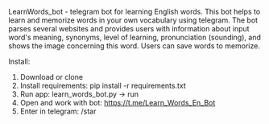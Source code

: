 LearnWords_bot - telegram bot for learning English words. This bot helps to learn and memorize words in your own
vocabulary using telegram. The bot parses several websites and provides users with information about input word's
meaning, synonyms, level of learning, pronunciation (sounding), and shows the image concerning this word. Users can save
words to memorize.

Install:

1. Download or clone
2. Install requirements:
pip install -r requirements.txt
3. Run app: 
learn_words_bot.py -> run
4. Open and work with bot:
https://t.me/Learn_Words_En_Bot
5. Enter in telegram:
 /star

